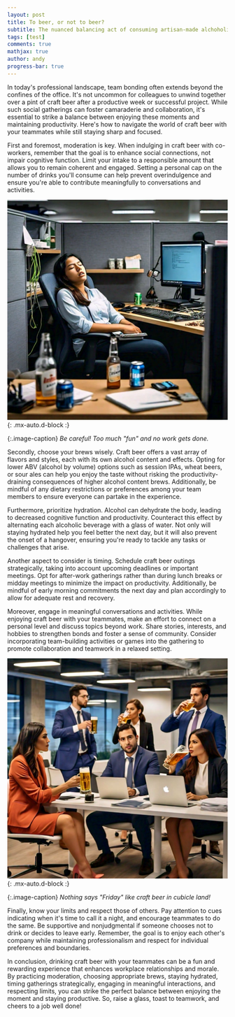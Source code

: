 ```yaml
---
layout: post
title: To beer, or not to beer?
subtitle: The nuanced balancing act of consuming artisan-made alchoholic beverages during work hours
tags: [test]
comments: true
mathjax: true
author: andy
progress-bar: true
---
```


In today's professional landscape, team bonding often extends beyond the confines of the office. It's not uncommon for colleagues to unwind together over a pint of craft beer after a productive week or successful project. While such social gatherings can foster camaraderie and collaboration, it's essential to strike a balance between enjoying these moments and maintaining productivity. Here's how to navigate the world of craft beer with your teammates while still staying sharp and focused.

First and foremost, moderation is key. When indulging in craft beer with co-workers, remember that the goal is to enhance social connections, not impair cognitive function. Limit your intake to a responsible amount that allows you to remain coherent and engaged. Setting a personal cap on the number of drinks you'll consume can help prevent overindulgence and ensure you're able to contribute meaningfully to conversations and activities.

![woman sitting at desk](/assets/img/placeholder-beer-desk.png "Too much is too much"){: .mx-auto.d-block :}

{:.image-caption}
*Be careful! Too much "fun" and no work gets done.*

Secondly, choose your brews wisely. Craft beer offers a vast array of flavors and styles, each with its own alcohol content and effects. Opting for lower ABV (alcohol by volume) options such as session IPAs, wheat beers, or sour ales can help you enjoy the taste without risking the productivity-draining consequences of higher alcohol content brews. Additionally, be mindful of any dietary restrictions or preferences among your team members to ensure everyone can partake in the experience.

Furthermore, prioritize hydration. Alcohol can dehydrate the body, leading to decreased cognitive function and productivity. Counteract this effect by alternating each alcoholic beverage with a glass of water. Not only will staying hydrated help you feel better the next day, but it will also prevent the onset of a hangover, ensuring you're ready to tackle any tasks or challenges that arise.

Another aspect to consider is timing. Schedule craft beer outings strategically, taking into account upcoming deadlines or important meetings. Opt for after-work gatherings rather than during lunch breaks or midday meetings to minimize the impact on productivity. Additionally, be mindful of early morning commitments the next day and plan accordingly to allow for adequate rest and recovery.

Moreover, engage in meaningful conversations and activities. While enjoying craft beer with your teammates, make an effort to connect on a personal level and discuss topics beyond work. Share stories, interests, and hobbies to strengthen bonds and foster a sense of community. Consider incorporating team-building activities or games into the gathering to promote collaboration and teamwork in a relaxed setting.

![People drinking at work](/assets/img/placeholder-beer-andy.png "Beer at work"){: .mx-auto.d-block :}

{:.image-caption}
*Nothing says "Friday" like craft beer in cubicle land!*

Finally, know your limits and respect those of others. Pay attention to cues indicating when it's time to call it a night, and encourage teammates to do the same. Be supportive and nonjudgmental if someone chooses not to drink or decides to leave early. Remember, the goal is to enjoy each other's company while maintaining professionalism and respect for individual preferences and boundaries.

In conclusion, drinking craft beer with your teammates can be a fun and rewarding experience that enhances workplace relationships and morale. By practicing moderation, choosing appropriate brews, staying hydrated, timing gatherings strategically, engaging in meaningful interactions, and respecting limits, you can strike the perfect balance between enjoying the moment and staying productive. So, raise a glass, toast to teamwork, and cheers to a job well done!
